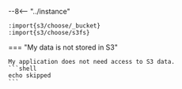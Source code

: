 --8<-- "../instance"

    :import{s3/choose/_bucket}
    :import{s3/choose/s3fs}

=== "My data is not stored in S3"

    My application does not need access to S3 data.
    ```shell
    echo skipped
    ```
